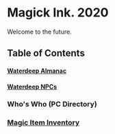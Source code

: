 # Magick Ink. 2020
Welcome to the future.



## Table of Contents
#### [Waterdeep Almanac](https://github.com/gregofgreg5/magick-ink2020/blob/main/worlds_almanac/waterdeep.md#waterdeep-almanac)

#### [Waterdeep NPCs](https://github.com/gregofgreg5/magick-ink2020/blob/main/npc-directory/waterdeep-npc.md#waterdeep-npc-directory)

### Who's Who (PC Directory)

### [Magic Item Inventory](https://github.com/gregofgreg5/magick-ink2020/blob/main/magic-item-inventory.md#an-inventory-of-magic-items)
